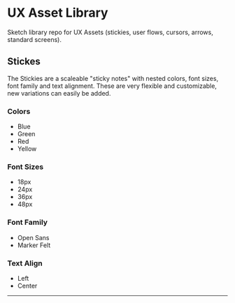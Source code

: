 # UX Asset Library
Sketch library repo for UX Assets (stickies, user flows, cursors, arrows, standard screens). 

## Stickes
The Stickies are a scaleable "sticky notes" with nested colors, font sizes, font family and text alignment. These are very flexible and customizable, new variations can easily be added.

### Colors
- Blue
- Green
- Red
- Yellow

### Font Sizes
- 18px
- 24px
- 36px
- 48px

### Font Family
- Open Sans 
- Marker Felt

### Text Align
- Left
- Center


---
